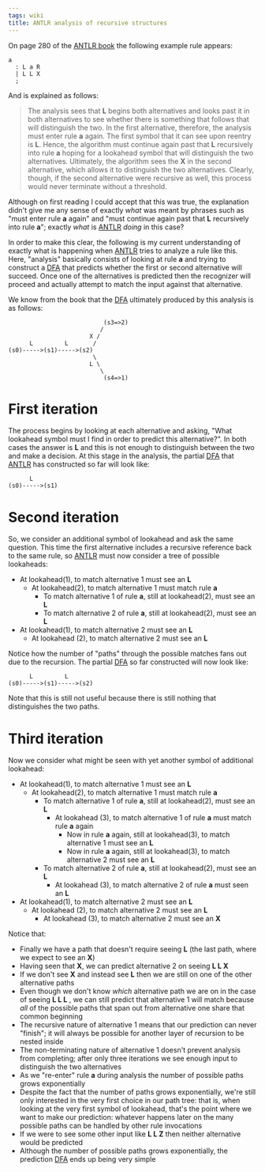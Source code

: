 ```yaml
---
tags: wiki
title: ANTLR analysis of recursive structures
---
```


On page 280 of the [ANTLR book] the following example rule appears:

    a
      : L a R
      | L L X
      ;

And is explained as follows:

> The analysis sees that **L** begins both alternatives and looks past it in both alternatives to see whether there is something that follows that will distinguish the two. In the first alternative, therefore, the analysis must enter rule **a** again. The first symbol that it can see upon reentry is **L**. Hence, the algorithm must continue again past that **L** recursively into rule **a** hoping for a lookahead symbol that will distinguish the two alternatives. Ultimately, the algorithm sees the **X** in the second alternative, which allows it to distinguish the two alternatives. Clearly, though, if the second alternative were recursive as well, this process would never terminate without a threshold.

Although on first reading I could accept that this was true, the explanation didn't give me any sense of exactly _what_ was meant by phrases such as "must enter rule **a** again" and "must continue again past that **L** recursively into rule **a**"; exactly _what_ is [ANTLR] _doing_ in this case?

In order to make this clear, the following is my current understanding of exactly what is happening when [ANTLR] tries to analyze a rule like this. Here, "analysis" basically consists of looking at rule **a** and trying to construct a [DFA] that predicts whether the first or second alternative will succeed. Once one of the alternatives is predicted then the recognizer will proceed and actually attempt to match the input against that alternative.

We know from the book that the [DFA] ultimately produced by this analysis is as follows:

                               (s3=>2)
                              /
                           X /
          L         L       /
    (s0)----->(s1)----->(s2)
                            \
                           L \
                              \
                               (s4=>1)

# First iteration

The process begins by looking at each alternative and asking, "What lookahead symbol must I find in order to predict this alternative?". In both cases the answer is **L** and this is not enough to distinguish between the two and make a decision. At this stage in the analysis, the partial [DFA] that [ANTLR] has constructed so far will look like:

          L
    (s0)----->(s1)

# Second iteration

So, we consider an additional symbol of lookahead and ask the same question. This time the first alternative includes a recursive reference back to the same rule, so [ANTLR] must now consider a tree of possible lookaheads:

-   At lookahead(1), to match alternative 1 must see an **L**
    -   At lookahead(2), to match alternative 1 must match rule **a**
        -   To match alternative 1 of rule **a**, still at lookahead(2), must see an **L**
        -   To match alternative 2 of rule **a**, still at lookahead(2), must see an **L**
-   At lookahead(1), to match alternative 2 must see an **L**
    -   At lookahead (2), to match alternative 2 must see an **L**

Notice how the number of "paths" through the possible matches fans out due to the recursion. The partial [DFA] so far constructed will now look like:

          L         L
    (s0)----->(s1)----->(s2)

Note that this is still not useful because there is still nothing that distinguishes the two paths.

# Third iteration

Now we consider what might be seen with yet another symbol of additional lookahead:

-   At lookahead(1), to match alternative 1 must see an **L**
    -   At lookahead(2), to match alternative 1 must match rule **a**
        -   To match alternative 1 of rule **a**, still at lookahead(2), must see an **L**
            -   At lookahead (3), to match alternative 1 of rule **a** must match rule **a** again
                -   Now in rule **a** again, still at lookahead(3), to match alternative 1 must see an **L**
                -   Now in rule **a** again, still at lookahead(3), to match alternative 2 must see an **L**
        -   To match alternative 2 of rule **a**, still at lookahead(2), must see an **L**
            -   At lookahead (3), to match alternative 2 of rule **a** must seen an **L**
-   At lookahead(1), to match alternative 2 must see an **L**
    -   At lookahead (2), to match alternative 2 must see an **L**
        -   At lookahead (3), to match alternative 2 must see an **X**

Notice that:

-   Finally we have a path that doesn't require seeing **L** (the last path, where we expect to see an **X**)
-   Having seen that **X**, we can predict alternative 2 on seeing **L L X**
-   If we don't see **X** and instead see **L** then we are still on one of the other alternative paths
-   Even though we don't know _which_ alternative path we are on in the case of seeing **L L L** , we can still predict that alternative 1 will match because _all_ of the possible paths that span out from alternative one share that common beginning
-   The recursive nature of alternative 1 means that our prediction can never "finish"; it will always be possible for another layer of recursion to be nested inside
-   The non-terminating nature of alternative 1 doesn't prevent analysis from completing; after only three iterations we see enough input to distinguish the two alternatives
-   As we "re-enter" rule **a** during analysis the number of possible paths grows exponentially
-   Despite the fact that the number of paths grows exponentially, we're still only interested in the very first choice in our path tree: that is, when looking at the very first symbol of lookahead, that's the point where we want to make our prediction: whatever happens later on the many possible paths can be handled by other rule invocations
-   If we were to see some other input like **L L Z** then neither alternative would be predicted
-   Although the number of possible paths grows exponentially, the prediction [DFA] ends up being very simple

[DFA]: /wiki/DFA
[ANTLR book]: /wiki/ANTLR_book
[ANTLR]: /wiki/ANTLR
